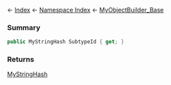 ← [Index](Api-Index) ← [Namespace Index](Namespace-Index) ← [MyObjectBuilder_Base](VRage.ObjectBuilders.MyObjectBuilder_Base)

### Summary

```csharp
public MyStringHash SubtypeId { get; }
```

### Returns

[MyStringHash](VRage.Utils.MyStringHash)

